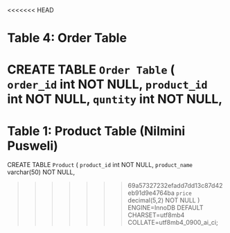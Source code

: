 <<<<<<< HEAD
# Table 4: Order Table

CREATE TABLE `Order Table` (
  `order_id` int NOT NULL,
  `product_id` int NOT NULL,
  `quntity` int NOT NULL,
=======
# Table 1: Product Table (Nilmini Pusweli)

CREATE TABLE `Product` (
  `product_id` int NOT NULL,
  `product_name` varchar(50) NOT NULL,
>>>>>>> 69a57327232efadd7dd13c87d42eb91d9e4764ba
  `price` decimal(5,2) NOT NULL
) ENGINE=InnoDB DEFAULT CHARSET=utf8mb4 COLLATE=utf8mb4_0900_ai_ci;